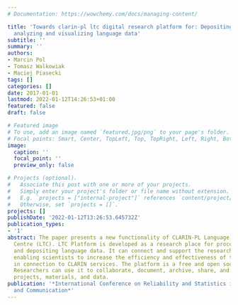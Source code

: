 ```yaml
---
# Documentation: https://wowchemy.com/docs/managing-content/

title: 'Towards clarin-pl ltc digital research platform for: Depositing, processing,
  analyzing and visualizing language data'
subtitle: ''
summary: ''
authors:
- Marcin Pol
- Tomasz Walkowiak
- Maciej Piasecki
tags: []
categories: []
date: 2017-01-01
lastmod: 2022-01-12T14:26:53+01:00
featured: false
draft: false

# Featured image
# To use, add an image named `featured.jpg/png` to your page's folder.
# Focal points: Smart, Center, TopLeft, Top, TopRight, Left, Right, BottomLeft, Bottom, BottomRight.
image:
  caption: ''
  focal_point: ''
  preview_only: false

# Projects (optional).
#   Associate this post with one or more of your projects.
#   Simply enter your project's folder or file name without extension.
#   E.g. `projects = ["internal-project"]` references `content/project/deep-learning/index.md`.
#   Otherwise, set `projects = []`.
projects: []
publishDate: '2022-01-12T13:26:53.645732Z'
publication_types:
- '1'
abstract: The paper presents a new functionality of CLARIN-PL Language Technology
  Centre (LTC). LTC Platform is developed as a research place for processing, visualizing
  and depositing language data. It can connect and support the research workflow,
  enabling scientists to increase the efficiency and effectiveness of their research
  in connection to CLARIN services. The platform is a free and open source web application.
  Researchers can use it to collaborate, document, archive, share, and register research
  projects, materials, and data.
publication: '*International Conference on Reliability and Statistics in Transportation
  and Communication*'
---
```

